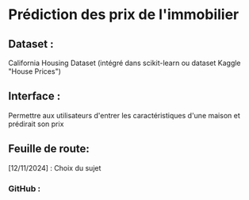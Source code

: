 # Prédiction des prix de l'immobilier


## Dataset : 
California Housing Dataset 
(intégré dans scikit-learn ou dataset Kaggle "House Prices")

## Interface : 
Permettre aux utilisateurs d'entrer les caractéristiques d'une maison et prédirait son prix

## Feuille de route:
[12/11/2024] : Choix du sujet


### GitHub :

